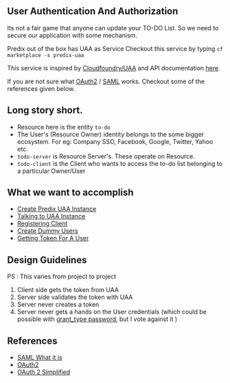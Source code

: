 ## User Authentication And Authorization

Its not a fair game that anyone can update your TO-DO List. So we need to secure our application with some mechanism.

Predix out of the box has UAA as Service 
Checkout this service by typing ` cf marketplace -s predix-uaa `

This service is inspired by [Cloudfoundry/UAA](https://github.com/cloudfoundry/uaa) and API documentation [here](https://github.com/GESoftware-CF/uaa/blob/master/docs/UAA-APIs.rst#management-endpoints).

If you are not sure what [OAuth2](http://oauth.net/2/) / [SAML](https://en.wikipedia.org/wiki/Security_Assertion_Markup_Language) works. Checkout some of the references given below.

## Long story short.

* Resource here is the entity `to-do`
* The User's (Resource Owner)  identity belongs to the some bigger ecosystem. For eg: Company SSO, Facebook, Google, Twitter, Yahoo etc.
* ` todo-server ` is Resource Server's. These operate on Resource.
* ` todo-client ` is the Client who wants to access the to-do list belonging to a  particular Owner/User

## What we want to accomplish

* [Create Predix UAA Instance](./creating_predix_uaa_instance.md)
* [Talking to UAA Instance](./talking_to_uaa_instace.md)
* [Registering Client](./registering_client_in_uaa.md)
* [Create Dummy Users](./create_dummy_users_in_uaa.md)
* [Getting Token For A User](./getting_token_from_uaa.md)

## Design Guidelines
PS : This varies from project to project
1. Client side gets the token from UAA
2. Server side validates the token with UAA
3. Server never creates a token
4. Server never gets a hands on the User credentials (which could be possible with [grant_type password](https://github.com/cloudfoundry/uaa/blob/master/docs/UAA-APIs.rst#password-grant-with-client-and-user-credentials-post-oauth-token), but I vote against it )




## References
* [SAML What it is](https://www.youtube.com/watch?v=50ogFCF56qE)
* [OAuth2](https://www.youtube.com/watch?v=io_r-0e3Qcw)
* [OAuth 2 Simplified](https://aaronparecki.com/articles/2012/07/29/1/oauth2-simplified)